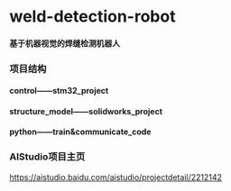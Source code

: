 # weld-detection-robot
#### 基于机器视觉的焊缝检测机器人
### 项目结构
#### control——stm32_project
#### structure_model——solidworks_project
#### python——train&communicate_code
### AIStudio项目主页
<https://aistudio.baidu.com/aistudio/projectdetail/2212142>
